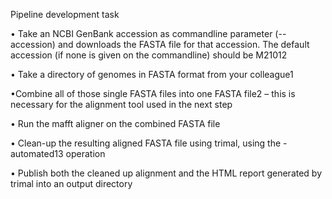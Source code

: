 Pipeline development task

• Take an NCBI GenBank accession as commandline parameter (--accession) and downloads the FASTA
file for that accession. The default accession (if none is given on the commandline) should be M21012

• Take a directory of genomes in FASTA format from your colleague1

•Combine all of those single FASTA files into one FASTA file2 – this is necessary for the alignment tool
used in the next step

• Run the mafft aligner on the combined FASTA file

• Clean-up the resulting aligned FASTA file using trimal, using the -automated13 operation

• Publish both the cleaned up alignment and the HTML report generated by trimal into an output directory
